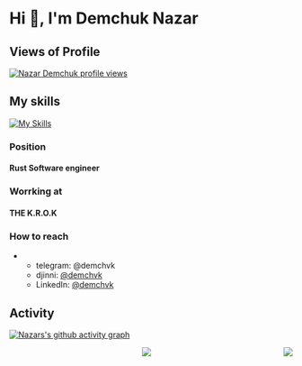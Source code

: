 # Hi 👋, I'm Demchuk Nazar

## Views of Profile
[![Nazar Demchuk profile views](https://u8views.com/api/v1/github/profiles/136515158/views/day-week-month-total-count.svg)](https://u8views.com/github/uandere)

## My skills
[![My Skills](https://skillicons.dev/icons?i=rust,cpp,wasm,yew,rocket,actix,docker,postgres,linux&theme=dark)](https://skillicons.dev)

### Position
#### Rust Software engineer

### Worrking at
#### THE K.R.O.K

### How to reach
- - telegram: @demchvk
  - djinni: [@demchvk](https://djinni.co/q/c907a6242e/)
  - LinkedIn: [@demchvk](https://www.linkedin.com/in/nazar-demchuk/)

## Activity
[![Nazars's github activity graph](https://github-readme-activity-graph.vercel.app/graph?username=uandere&theme=rogue)](https://github.com/ashutosh00710/github-readme-activity-graph)

<div style="display: flex; width: 100%; align-items: center; flex-direction: row;">
  <a href="https://github.com/anuraghazra/github-readme-stats" style="flex-grow: 2; display: flex; justify-content: center; align-items: center;">
    <img src="https://github-readme-stats.vercel.app/api?username=uandere&theme=ambient_gradient">
  </a>
  <a href="https://github.com/anuraghazra/convoychat">
    <img src="https://github-readme-stats.vercel.app/api/top-langs/?username=uandere&size_weight=0&count_weight=1&theme=ambient_gradient" style="width: auto; max-width: 100%;">
  </a>
</div>

